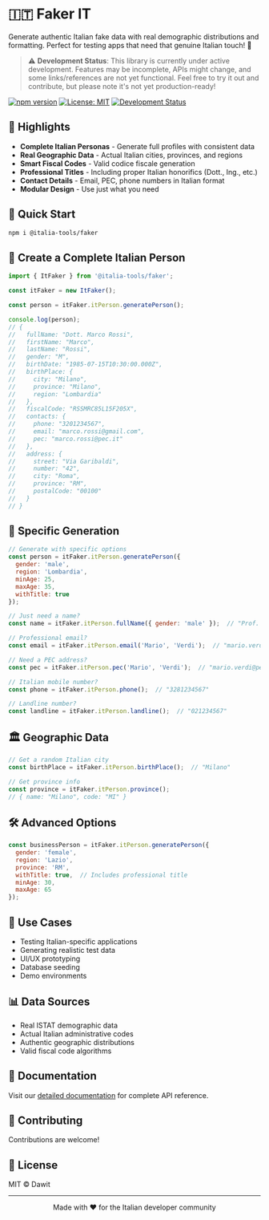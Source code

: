 # 🇮🇹 Faker IT

Generate authentic Italian fake data with real demographic distributions and formatting. Perfect for testing apps that need that genuine Italian touch! 🍝

> ⚠️ **Development Status**: This library is currently under active development. Features may be incomplete, APIs might change, and some links/references are not yet functional. Feel free to try it out and contribute, but please note it's not yet production-ready!

[![npm version](https://badge.fury.io/js/@faker-it/core.svg)](https://badge.fury.io/js/@faker-it/core)
[![License: MIT](https://img.shields.io/badge/License-MIT-yellow.svg)](https://opensource.org/licenses/MIT)
[![Development Status](https://img.shields.io/badge/status-under%20development-yellow)](https://github.com/yourusername/faker-it)

## 🌟 Highlights

- **Complete Italian Personas** - Generate full profiles with consistent data
- **Real Geographic Data** - Actual Italian cities, provinces, and regions
- **Smart Fiscal Codes** - Valid codice fiscale generation
- **Professional Titles** - Including proper Italian honorifics (Dott., Ing., etc.)
- **Contact Details** - Email, PEC, phone numbers in Italian format
- **Modular Design** - Use just what you need

## 🚀 Quick Start

```bash
npm i @italia-tools/faker
```

## 💫 Create a Complete Italian Person

```javascript
import { ItFaker } from '@italia-tools/faker';

const itFaker = new ItFaker();

const person = itFaker.itPerson.generatePerson();

console.log(person);
// {
//   fullName: "Dott. Marco Rossi",
//   firstName: "Marco",
//   lastName: "Rossi",
//   gender: "M",
//   birthDate: "1985-07-15T10:30:00.000Z",
//   birthPlace: {
//     city: "Milano",
//     province: "Milano",
//     region: "Lombardia"
//   },
//   fiscalCode: "RSSMRC85L15F205X",
//   contacts: {
//     phone: "3201234567",
//     email: "marco.rossi@gmail.com",
//     pec: "marco.rossi@pec.it"
//   },
//   address: {
//     street: "Via Garibaldi",
//     number: "42",
//     city: "Roma",
//     province: "RM",
//     postalCode: "00100"
//   }
// }
```

## 🎯 Specific Generation

```javascript
// Generate with specific options
const person = itFaker.itPerson.generatePerson({
  gender: 'male',
  region: 'Lombardia',
  minAge: 25,
  maxAge: 35,
  withTitle: true
});

// Just need a name?
const name = itFaker.itPerson.fullName({ gender: 'male' });  // "Prof. Giuseppe Bianchi"

// Professional email?
const email = itFaker.itPerson.email('Mario', 'Verdi');  // "mario.verdi@gmail.com"

// Need a PEC address?
const pec = itFaker.itPerson.pec('Mario', 'Verdi');  // "mario.verdi@pec.it"

// Italian mobile number?
const phone = itFaker.itPerson.phone();  // "3281234567"

// Landline number?
const landline = itFaker.itPerson.landline();  // "021234567"
```

## 🏛 Geographic Data

```javascript
// Get a random Italian city
const birthPlace = itFaker.itPerson.birthPlace();  // "Milano"

// Get province info
const province = itFaker.itPerson.province();
// { name: "Milano", code: "MI" }
```

## 🛠 Advanced Options

```javascript
const businessPerson = itFaker.itPerson.generatePerson({
  gender: 'female',
  region: 'Lazio',
  province: 'RM',
  withTitle: true,  // Includes professional title
  minAge: 30,
  maxAge: 65
});
```

## 🎯 Use Cases

- Testing Italian-specific applications
- Generating realistic test data
- UI/UX prototyping
- Database seeding
- Demo environments

## 📊 Data Sources

- Real ISTAT demographic data
- Actual Italian administrative codes
- Authentic geographic distributions
- Valid fiscal code algorithms

## 📖 Documentation

Visit our [detailed documentation](https://it-faker.gojodigital.com/) for complete API reference.

## 🤝 Contributing

Contributions are welcome!

## 📄 License

MIT © Dawit

---

<p align="center">Made with ❤️ for the Italian developer community</p>